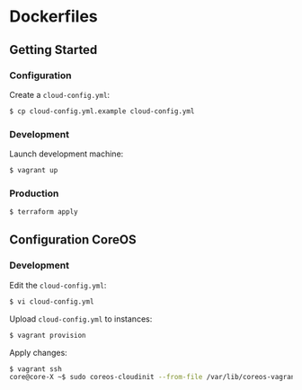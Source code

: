 Dockerfiles
================================================================================

Getting Started
--------------------------------------------------------------------------------

### Configuration

Create a `cloud-config.yml`:

```sh
$ cp cloud-config.yml.example cloud-config.yml
```

### Development

Launch development machine:

```sh
$ vagrant up
```

### Production

```sh
$ terraform apply
```


Configuration CoreOS
--------------------------------------------------------------------------------

### Development

Edit the `cloud-config.yml`:

```sh
$ vi cloud-config.yml
```

Upload `cloud-config.yml` to instances:

```sh
$ vagrant provision
```

Apply changes:

```sh
$ vagrant ssh
core@core-X ~$ sudo coreos-cloudinit --from-file /var/lib/coreos-vagrant/vagrantfile-user-data
```
